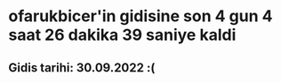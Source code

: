 # ofarukbicer'in gidisine son 4 gun 4 saat 26 dakika 39 saniye kaldi

## Gidis tarihi: 30.09.2022 :(
